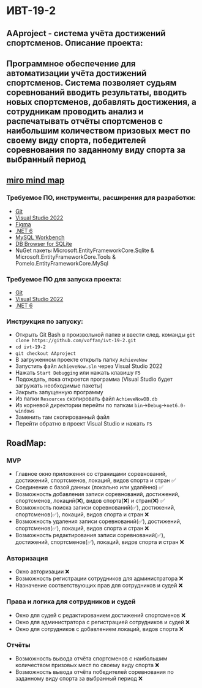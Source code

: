 # ИВТ-19-2
## AAproject - система учёта достижений спортсменов. Описание проекта:
Программное обеспечение для автоматизации учёта достижений спортсменов. Система позволяет судьям соревнований вводить результаты, вводить новых спортсменов, добавлять достижения, а сотрудникам проводить анализ и распечатывать отчёты спортсменов с наибольшим количеством призовых мест по своему виду спорта, победителей соревнования по заданному виду спорта за выбранный период
------
[miro mind map](https://miro.com/app/board/o9J_ly_HA3E=/)
------

### Требуемое ПО, инструменты, расширения для разработки:
- [Git](https://git-scm.com/)
- [Visual Studio 2022](https://visualstudio.microsoft.com/ru/vs/)
- [Figma](https://www.figma.com/file/hjKjceJW8k7CIGEPYxc1no/Common-Interface?node-id=70%3A9)
- [.NET 6](https://dotnet.microsoft.com/en-us/download/dotnet/6.0)
- [MySQL Workbench](https://www.mysql.com/products/workbench/)
- [DB Browser for SQLite](https://sqlitebrowser.org/dl/)
- NuGet пакеты Microsoft.EntityFrameworkCore.Sqlite & Microsoft.EntityFrameworkCore.Tools & Pomelo.EntityFrameworkCore.MySql

### Требуемое ПО для запуска проекта:
- [Git](https://git-scm.com/)
- [Visual Studio 2022](https://visualstudio.microsoft.com/ru/vs/)
- [.NET 6](https://dotnet.microsoft.com/en-us/download/dotnet/6.0)

### Инструкция по запуску:
- Открыть Git Bash в произвольной папке и ввести след. команды `git clone https://github.com/voffan/ivt-19-2.git`
- `cd ivt-19-2`
- `git checkout AAproject`
- В загруженном проекте открыть папку `AchieveNow`
- Запустить файл `AchieveNow.sln` через Visual Studio 2022
- Нажать `Start Debugging` или нажать клавишу `F5`
- Подождать, пока откроется программа (Visual Studio будет загружать необходимые пакеты)
- Закрыть запущенную программу
- Из папки `Resources` скопировать файл `AchieveNowDB.db`
- Из корневой директории перейти по папкам `bin`->`Debug`->`net6.0-windows`
- Заменить там скопированный файл
- Перейти обратно в проект Visual Studio и нажать `F5`

## RoadMap:
### MVP
- Главное окно приложения со страницами соревнований, достижений, спортсменов, локаций, видов спорта и стран ✅
- Соединение с базой данных (локально или удалённо) ✅
- Возможность добавления записи соревнований, достижений, спортсменов, локаций(❌), видов спорта(❌) и стран(❌) ✅
- Возможность поиска записи соревнований(✅), достижений, спортсменов(✅), локаций, видов спорта и стран ❌
- Возможность удаления записи соревнований(✅), достижений, спортсменов(✅), локаций, видов спорта и стран ❌
- Возможность редактирования записи соревнований(✅), достижений, спортсменов(✅), локаций, видов спорта и стран ❌

### Авторизация
- Окно авторизации ❌
- Возможность регистрации сотрудников для администратора ❌
- Назначение соответствующих прав для сотрудников и судей ❌

### Права и логика для сотрудников и судей
- Окно для судей с редактированием достижений спортсменов ❌
- Окно для администратора с регистрацией сотрудников и судей ❌
- Окно для сотрудников с добавлением локаций, видов спорта ❌

### Отчёты
- Возможность вывода отчёта спортсменов с наибольшим количеством призовых мест по своему виду спорта ❌
- Возможность вывода отчёта победителей соревнования по заданному виду спорта за выбранный период ❌
